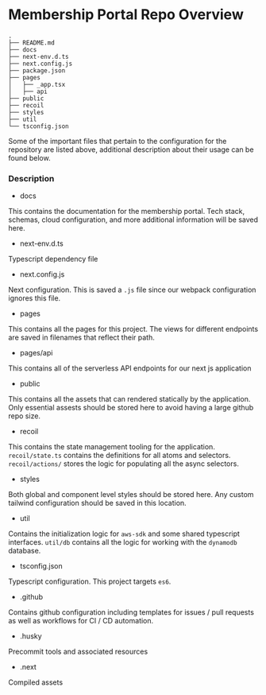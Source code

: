 # Membership Portal Repo Overview

```
.
├── README.md
├── docs
├── next-env.d.ts
├── next.config.js
├── package.json
├── pages
│   ├── _app.tsx
│   ├── api
├── public
├── recoil
├── styles
├── util
└── tsconfig.json
```

Some of the important files that pertain to the configuration for the repository are listed above, additional description about their usage can be found below.

### Description

 - docs

This contains the documentation for the membership portal. Tech stack, schemas, cloud configuration, and more additional information will be saved here.

 - next-env.d.ts

Typescript dependency file

 - next.config.js

Next configuration. This is saved a `.js` file since our webpack configuration ignores this file.

 - pages

This contains all the pages for this project. The views for different endpoints are saved in filenames that reflect their path.

 - pages/api

This contains all of the serverless API endpoints for our next js application

 - public

This contains all the assets that can rendered statically by the application. Only essential assests should be stored here to avoid having a large github repo size.

 - recoil

This contains the state management tooling for the application. `recoil/state.ts` contains the definitions for all atoms and selectors. `recoil/actions/` stores the logic for populating all the async selectors.

 - styles

Both global and component level styles should be stored here. Any custom tailwind configuration should be saved in this location.

 - util

Contains the initialization logic for `aws-sdk` and some shared typescript interfaces. `util/db` contains all the logic for working with the `dynamodb` database.

 - tsconfig.json

Typescript configuration. This project targets `es6`.

 - .github

Contains github configuration including templates for issues / pull requests as well as workflows for CI / CD automation.

 - .husky

Precommit tools and associated resources

 - .next

Compiled assets